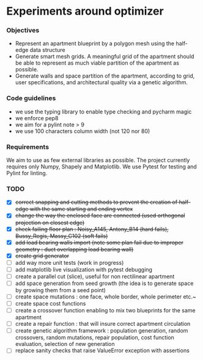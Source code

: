 # Experiments around optimizer
### Objectives
* Represent an apartment blueprint by a polygon mesh using the half-edge data structure
* Generate smart mesh grids. A meaningful grid of the apartment should be able to represent 
as much viable partition of the apartment as possible. 
* Generate walls and space partition of the apartment, according to grid, user specifications, 
and architectural quality via a genetic algorithm.

### Code guidelines
* we use the typing library to enable type checking and pycharm magic
* we enforce pep8
* we aim for a pylint note > 9
* we use 100 characters column width (not 120 nor 80)

### Requirements
We aim to use as few external libraries as possible. 
The project currently requires only Numpy, Shapely and Matplotlib.
We use Pytest for testing and Pylint for linting.

### TODO
- [x] ~~correct snapping and cutting methods to prevent the creation of half-edge with the same 
starting and ending vertex~~
- [x] ~~change the way the enclosed face are connected (used orthogonal projection on closest edge)~~
- [x] ~~check failing floor plan : Noisy_A145, Antony_B14 (hard fails), Bussy_Regis, Massy_C102 
(soft fails)~~
- [x] ~~add load bearing walls import (note some plan fail due to improper geometry : duct overlapping 
load bearing wall)~~
- [x] ~~create grid generator~~
- [ ] add way more unit tests (work in progress)
- [ ] add matplotlib live visualization with pytest debugging
- [ ] create a parallel cut (slice), useful for non rectilinear apartment
- [ ] add space generation from seed growth (the idea is to generate space by growing them from a seed point)
- [ ] create space mutations : one face, whole border, whole perimeter etc.~
- [ ] create space cost functions
- [ ] create a crossover function enabling to mix two blueprints for the same apartment
- [ ] create a repair function : that will insure correct apartment circulation
- [ ] create genetic algorithm framework : population generation, random crossovers, random mutations, 
repair population, cost function evaluation, selection of new generation
- [ ] replace sanity checks that raise ValueError exception with assertions
